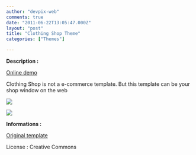 ```yaml
---
author: "devpix-web"
comments: true
date: "2011-06-22T13:05:47.000Z"
layout: "post"
title: "Clothing Shop Theme"
categories: ["Themes"]

---
```

**Description :**

[Online demo](http://silexprod.com/silex_cifacom20102011/?/clothing_shop)

[ ](http://preprod.webschoolfactory.com/labo/2010-2011/silex/silex_server/?/musicmania)

Clothing Shop is not a e-commerce template. But this template can be your shop window on the web

![](https://www.silexlabs.org/wp-content/uploads/2011/06/clothe1.png)

![](https://www.silexlabs.org/wp-content/uploads/2011/06/clothes_2.png)

**Informations :**

[](http://preprod.webschoolfactory.com/labo/2010-2011/silex/silex_server/?/clothing_shop)

[Original template](http://www.free-css.com/free-css-templates/page6/clothes-collection.php#bookmarks)

License : Creative Commons


